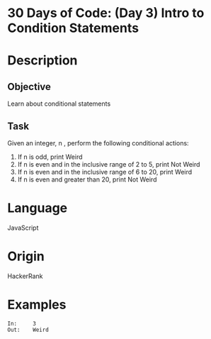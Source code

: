 # 30 Days of Code: (Day 3) Intro to Condition Statements

# Description

## Objective

Learn about conditional statements

## Task

Given an integer, n , perform the following conditional actions:

1. If n is odd, print Weird
2. If n is even and in the inclusive range of 2 to 5, print Not Weird
3. If n is even and in the inclusive range of 6 to 20, print Weird
4. If n is even and greater than 20, print Not Weird

# Language

JavaScript

# Origin

HackerRank

# Examples

```
In:     3
Out:    Weird
```